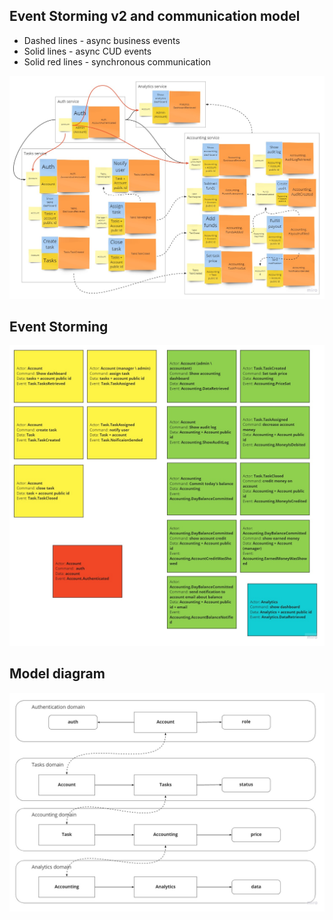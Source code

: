 ## Event Storming v2 and communication model
- Dashed lines - async business events
- Solid lines - async CUD events
- Solid red lines - synchronous communication

![event storming](common/popug-jira-event-storming-and-model-v2.jpg)

## Event Storming
![event storming](common/popug-jira-event-storming.jpg)

## Model diagram
![model diagram](common/popug-jira-model-diagram.jpg)